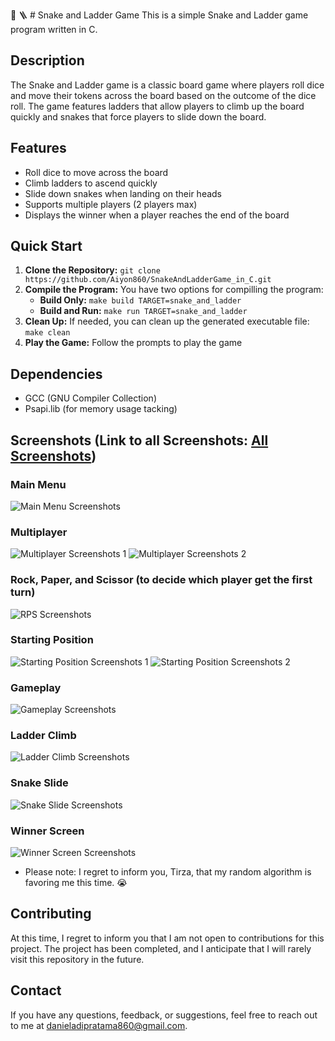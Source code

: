 :snake: :ladder: # Snake and Ladder Game
This is a simple Snake and Ladder game program written in C.

## Description
The Snake and Ladder game is a classic board game where players roll dice and move their tokens across the board based on the outcome of the dice roll. The game features ladders that allow players to climb up the board quickly and snakes that force players to slide down the board.

## Features
- Roll dice to move across the board
- Climb ladders to ascend quickly
- Slide down snakes when landing on their heads
- Supports multiple players (2 players max)
- Displays the winner when a player reaches the end of the board

## Quick Start
1. **Clone the Repository:** `git clone https://github.com/Aiyon860/SnakeAndLadderGame_in_C.git`
2. **Compile the Program:**
    You have two options for compilling the program:
    - **Build Only:** `make build TARGET=snake_and_ladder`
    - **Build and Run:** `make run TARGET=snake_and_ladder`
3. **Clean Up:** If needed, you can clean up the generated executable file: `make clean`
5. **Play the Game:**
    Follow the prompts to play the game

## Dependencies
- GCC (GNU Compiler Collection)
- Psapi.lib (for memory usage tacking)

## Screenshots (Link to all Screenshots: [All Screenshots](https://imgur.com/a/zHfTe7Y))

### Main Menu
![Main Menu Screenshots](https://imgur.com/7Ik5MNV.jpg)

### Multiplayer
![Multiplayer Screenshots 1](https://imgur.com/0SRsa9z.jpg)
![Multiplayer Screenshots 2](https://imgur.com/ejdnfyK.jpg)

### Rock, Paper, and Scissor (to decide which player get the first turn)
![RPS Screenshots](https://imgur.com/4ozpWg7.jpg)

### Starting Position
![Starting Position Screenshots 1](https://imgur.com/ppWUELb.jpg)
![Starting Position Screenshots 2](https://imgur.com/hANNsJ4.jpg)

### Gameplay
![Gameplay Screenshots](https://imgur.com/Vvrkk41.jpg)

### Ladder Climb
![Ladder Climb Screenshots](https://imgur.com/ttwrnVC.jpg)

### Snake Slide
![Snake Slide Screenshots](https://imgur.com/N4JNRHS.jpg)

### Winner Screen
![Winner Screen Screenshots](https://imgur.com/9pbxs05.jpg)
- Please note: I regret to inform you, Tirza, that my random algorithm is favoring me this time. :sob:

## Contributing
At this time, I regret to inform you that I am not open to contributions for this project. The project has been completed, and I anticipate that I will rarely visit this repository in the future.

## Contact
If you have any questions, feedback, or suggestions, feel free to reach out to me at danieladipratama860@gmail.com.
